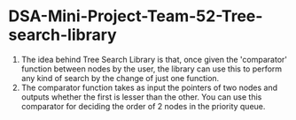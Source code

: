 # DSA-Mini-Project-Team-52-Tree-search-library
1.  The idea behind Tree Search Library is that, once given the 'comparator' function between nodes by 
    the user, the library can use this to perform any kind of search by the change of just one function.
2. The comparator function takes as input the pointers of two nodes and outputs whether the first is 
    lesser than the other. You can use this comparator for deciding the order of 2 nodes in the priority 
    queue.
